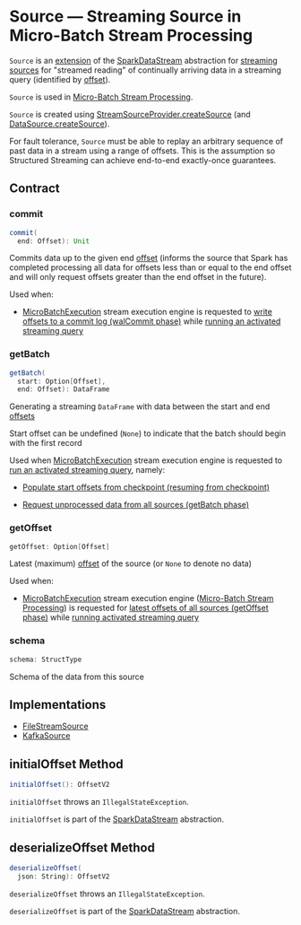 # Source &mdash; Streaming Source in Micro-Batch Stream Processing

`Source` is an [extension](#contract) of the [SparkDataStream](SparkDataStream.md) abstraction for [streaming sources](#implementations) for "streamed reading" of continually arriving data in a streaming query (identified by [offset](Offset.md)).

`Source` is used in [Micro-Batch Stream Processing](micro-batch-execution/index.md).

`Source` is created using [StreamSourceProvider.createSource](StreamSourceProvider.md#createSource) (and [DataSource.createSource](DataSource.md#createSource)).

For fault tolerance, `Source` must be able to replay an arbitrary sequence of past data in a stream using a range of offsets. This is the assumption so Structured Streaming can achieve end-to-end exactly-once guarantees.

## Contract

### <span id="commit"> commit

```scala
commit(
  end: Offset): Unit
```

Commits data up to the given end [offset](Offset.md) (informs the source that Spark has completed processing all data for offsets less than or equal to the end offset and will only request offsets greater than the end offset in the future).

Used when:

* [MicroBatchExecution](micro-batch-execution/MicroBatchExecution.md) stream execution engine is requested to [write offsets to a commit log (walCommit phase)](micro-batch-execution/MicroBatchExecution.md#constructNextBatch-walCommit) while [running an activated streaming query](micro-batch-execution/MicroBatchExecution.md#runActivatedStream)

### <span id="getBatch"> getBatch

```scala
getBatch(
  start: Option[Offset],
  end: Offset): DataFrame
```

Generating a streaming `DataFrame` with data between the start and end [offsets](Offset.md)

Start offset can be undefined (`None`) to indicate that the batch should begin with the first record

Used when [MicroBatchExecution](micro-batch-execution/MicroBatchExecution.md) stream execution engine is requested to [run an activated streaming query](micro-batch-execution/MicroBatchExecution.md#runActivatedStream), namely:

* [Populate start offsets from checkpoint (resuming from checkpoint)](micro-batch-execution/MicroBatchExecution.md#populateStartOffsets)

* [Request unprocessed data from all sources (getBatch phase)](micro-batch-execution/MicroBatchExecution.md#runBatch-getBatch)

### <span id="getOffset"> getOffset

```scala
getOffset: Option[Offset]
```

Latest (maximum) [offset](Offset.md) of the source (or `None` to denote no data)

Used when:

* [MicroBatchExecution](micro-batch-execution/MicroBatchExecution.md) stream execution engine ([Micro-Batch Stream Processing](micro-batch-execution/index.md)) is requested for [latest offsets of all sources (getOffset phase)](micro-batch-execution/MicroBatchExecution.md#constructNextBatch-getOffset) while [running activated streaming query](micro-batch-execution/MicroBatchExecution.md#runActivatedStream)

### <span id="schema"> schema

```scala
schema: StructType
```

Schema of the data from this source

## Implementations

* [FileStreamSource](datasources/file/FileStreamSource.md)
* [KafkaSource](datasources/kafka/KafkaSource.md)

## <span id="initialOffset"> initialOffset Method

```scala
initialOffset(): OffsetV2
```

`initialOffset` throws an `IllegalStateException`.

`initialOffset` is part of the [SparkDataStream](SparkDataStream.md#initialOffset) abstraction.

## <span id="deserializeOffset"> deserializeOffset Method

```scala
deserializeOffset(
  json: String): OffsetV2
```

`deserializeOffset` throws an `IllegalStateException`.

`deserializeOffset` is part of the [SparkDataStream](SparkDataStream.md#deserializeOffset) abstraction.
